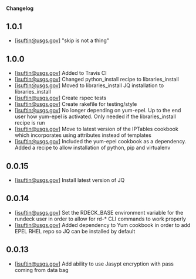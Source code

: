 #### Changelog

1.0.1
------
- [isuftin@usgs.gov] "skip is not a thing"

1.0.0
------
- [isuftin@usgs.gov] Added to Travis CI
- [isuftin@usgs.gov] Changed python_install recipe to libraries_install
- [isuftin@usgs.gov] Moved to libraries_install JQ installation to libraries_install
- [isuftin@usgs.gov] Create rspec tests
- [isuftin@usgs.gov] Create rakefile for testing/style
- [isuftin@usgs.gov] No longer depending on yum-epel. Up to the end user how
  yum-epel is activated. Only needed if the libraries_install recipe is run
- [isuftin@usgs.gov] Move to latest version of the IPTables cookbook which incorporates using attributes instead of templates
- [isuftin@usgs.gov] Included the yum-epel cookbook as a dependency. Added a recipe to allow installation of python, pip and virtualenv

0.0.15
------
- [isuftin@usgs.gov] Install latest version of JQ

0.0.14
------
- [isuftin@usgs.gov] Set the RDECK_BASE environment variable for the rundeck user in order to allow for rd-* CLI commands to work properly
- [isuftin@usgs.gov] Added dependency to Yum cookbook in order to add EPEL RHEL repo so JQ can be installed by default

0.0.13
------
- [isuftin@usgs.gov] Add ability to use Jasypt encryption with pass coming from data bag
